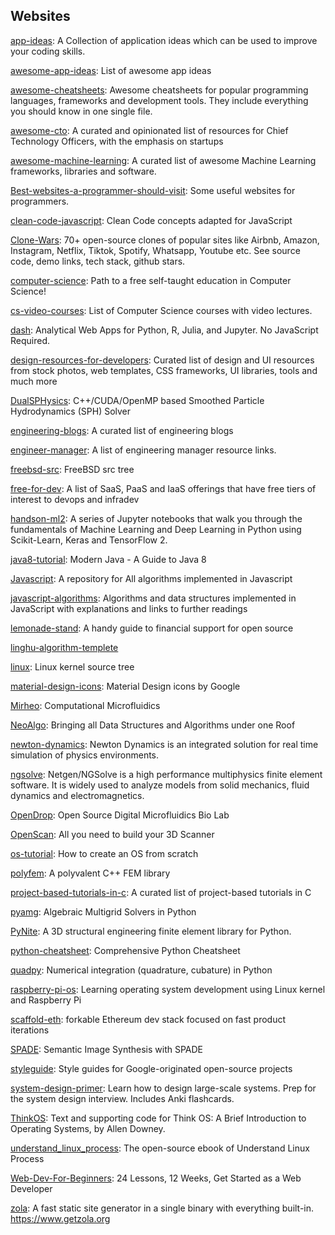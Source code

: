 ## Websites
[app-ideas](https://github.com/florinpop17/app-ideas): A Collection of application ideas which can be used to improve your coding skills.

[awesome-app-ideas](https://github.com/tastejs/awesome-app-ideas): List of awesome app ideas

[awesome-cheatsheets](https://github.com/LeCoupa/awesome-cheatsheets):  Awesome cheatsheets for popular programming languages, frameworks and development tools. They include everything you should know in one single file.

[awesome-cto](https://github.com/kuchin/awesome-cto): A curated and opinionated list of resources for Chief Technology Officers, with the emphasis on startups

[awesome-machine-learning](https://github.com/josephmisiti/awesome-machine-learning): A curated list of awesome Machine Learning frameworks, libraries and software.

[Best-websites-a-programmer-should-visit](https://github.com/sdmg15/Best-websites-a-programmer-should-visit): Some useful websites for programmers.

[clean-code-javascript](https://github.com/ryanmcdermott/clean-code-javascript): Clean Code concepts adapted for JavaScript

[Clone-Wars](https://github.com/GorvGoyl/Clone-Wars): 70+ open-source clones of popular sites like Airbnb, Amazon, Instagram, Netflix, Tiktok, Spotify, Whatsapp, Youtube etc. See source code, demo links, tech stack, github stars.

[computer-science](https://github.com/ossu/computer-science): Path to a free self-taught education in Computer Science!

[cs-video-courses](https://github.com/Developer-Y/cs-video-courses): List of Computer Science courses with video lectures.

[dash](https://github.com/plotly/dash): Analytical Web Apps for Python, R, Julia, and Jupyter. No JavaScript Required.

[design-resources-for-developers](https://github.com/bradtraversy/design-resources-for-developers): Curated list of design and UI resources from stock photos, web templates, CSS frameworks, UI libraries, tools and much more

[DualSPHysics](https://github.com/DualSPHysics/DualSPHysics): C++/CUDA/OpenMP based Smoothed Particle Hydrodynamics (SPH) Solver

[engineering-blogs](https://github.com/kilimchoi/engineering-blogs): A curated list of engineering blogs

[engineer-manager](https://github.com/ryanburgess/engineer-manager): A list of engineering manager resource links.

[freebsd-src](https://github.com/freebsd/freebsd-src): FreeBSD src tree 

[free-for-dev](https://github.com/ripienaar/free-for-dev): A list of SaaS, PaaS and IaaS offerings that have free tiers of interest to devops and infradev

[handson-ml2](https://github.com/ageron/handson-ml2): A series of Jupyter notebooks that walk you through the fundamentals of Machine Learning and Deep Learning in Python using Scikit-Learn, Keras and TensorFlow 2.

[java8-tutorial](https://github.com/winterbe/java8-tutorial): Modern Java - A Guide to Java 8

[Javascript](https://github.com/TheAlgorithms/Javascript): A repository for All algorithms implemented in Javascript

[javascript-algorithms](https://github.com/trekhleb/javascript-algorithms): Algorithms and data structures implemented in JavaScript with explanations and links to further readings

[lemonade-stand](https://github.com/nayafia/lemonade-stand): A handy guide to financial support for open source

[linghu-algorithm-templete](https://github.com/ninechapter-algorithm/linghu-algorithm-templete)

[linux](https://github.com/torvalds/linux): Linux kernel source tree

[material-design-icons](https://github.com/google/material-design-icons): Material Design icons by Google

[Mirheo](https://github.com/cselab/Mirheo): Computational Microfluidics

[NeoAlgo](https://github.com/TesseractCoding/NeoAlgo): Bringing all Data Structures and Algorithms under one Roof

[newton-dynamics](https://github.com/MADEAPPS/newton-dynamics): Newton Dynamics is an integrated solution for real time simulation of physics environments.

[ngsolve](https://github.com/NGSolve/ngsolve): Netgen/NGSolve is a high performance multiphysics finite element software. It is widely used to analyze models from solid mechanics, fluid dynamics and electromagnetics.

[OpenDrop](https://github.com/GaudiLabs/OpenDrop): Open Source Digital Microfluidics Bio Lab

[OpenScan](https://github.com/OpenScanEu/OpenScan): All you need to build your 3D Scanner

[os-tutorial](https://github.com/cfenollosa/os-tutorial): How to create an OS from scratch

[polyfem](https://github.com/polyfem/polyfem): A polyvalent C++ FEM library

[project-based-tutorials-in-c](https://github.com/rby90/project-based-tutorials-in-c): A curated list of project-based tutorials in C

[pyamg](https://github.com/pyamg/pyamg): Algebraic Multigrid Solvers in Python

[PyNite](https://github.com/JWock82/PyNite): A 3D structural engineering finite element library for Python.

[python-cheatsheet](https://github.com/gto76/python-cheatsheet): Comprehensive Python Cheatsheet

[quadpy](https://github.com/nschloe/quadpy): Numerical integration (quadrature, cubature) in Python

[raspberry-pi-os](https://github.com/s-matyukevich/raspberry-pi-os): Learning operating system development using Linux kernel and Raspberry Pi

[scaffold-eth](https://github.com/austintgriffith/scaffold-eth):  forkable Ethereum dev stack focused on fast product iterations

[SPADE](https://github.com/NVlabs/SPADE): Semantic Image Synthesis with SPADE

[styleguide](https://github.com/google/styleguide): Style guides for Google-originated open-source projects

[system-design-primer](https://github.com/donnemartin/system-design-primer): Learn how to design large-scale systems. Prep for the system design interview. Includes Anki flashcards.

[ThinkOS](https://github.com/AllenDowney/ThinkOS): Text and supporting code for Think OS: A Brief Introduction to Operating Systems, by Allen Downey.

[understand_linux_process](https://github.com/tobegit3hub/understand_linux_process): The open-source ebook of Understand Linux Process

[Web-Dev-For-Beginners](https://github.com/microsoft/Web-Dev-For-Beginners): 24 Lessons, 12 Weeks, Get Started as a Web Developer

[zola](https://github.com/getzola/zola): A fast static site generator in a single binary with everything built-in. https://www.getzola.org

